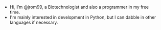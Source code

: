 - Hi, I’m @jrom99, a Biotechnologist and also a programmer in my free time.
- I'm mainly interested in development in Python, but I can dabble in other languages if necessary.

<!---
jrom99/jrom99 is a ✨ special ✨ repository because its `README.md` (this file) appears on your GitHub profile.
You can click the Preview link to take a look at your changes.
--->
